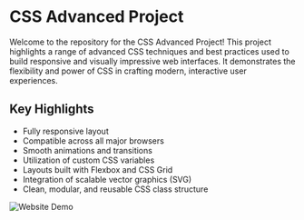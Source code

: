 # CSS Advanced Project

Welcome to the repository for the CSS Advanced Project! This project highlights a range of advanced CSS techniques and best practices used to build responsive and visually impressive web interfaces. It demonstrates the flexibility and power of CSS in crafting modern, interactive user experiences.

## Key Highlights

* Fully responsive layout
* Compatible across all major browsers
* Smooth animations and transitions
* Utilization of custom CSS variables
* Layouts built with Flexbox and CSS Grid
* Integration of scalable vector graphics (SVG)
* Clean, modular, and reusable CSS class structure

![Website Demo](https://www.figma.com/design/4V85GVKmgEZHUQtPma8NqK/Homepage?node-id=0-1&p=f&t=WLWFmZiUdGGQdHxB-0)
